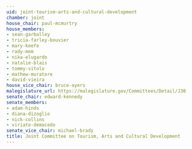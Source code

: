 ```yaml
---
uid: joint-tourism-arts-and-cultural-development
chamber: joint
house_chair: paul-mcmurtry
house_members:
- sean-garballey
- tricia-farley-bouvier
- mary-keefe
- rady-mom
- nika-elugardo
- natalie-blais
- tommy-vitolo
- mathew-muratore
- david-vieira
house_vice_chair: bruce-ayers
malegislature_url: https://malegislature.gov/Committees/Detail/J30
senate_chair: edward-kennedy
senate_members:
- adam-hinds
- diana-dizoglio
- nick-collins
- viriato-demacedo
senate_vice_chair: michael-brady
title: Joint Committee on Tourism, Arts and Cultural Development
---
```

